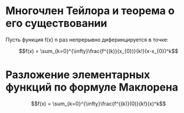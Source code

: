 # Многочлен Тейлора и теорема о его существовании

Пусть функция f(x) n раз непрерывно диферинцируется в точке:

$$f(x) = \sum_{k=0}^{\infty}\frac{f^{(k)}(x_{0})}{k!}(x-x_{0})^k$$

# Разложение элементарных функций по формуле Маклорена

$$f(x) = \sum_{k=0}^{\infty}\frac{f^{(k)}(0)}{k!}(x)^k$$

